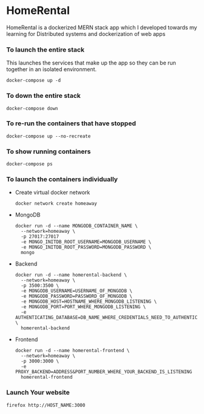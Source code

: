 # HomeRental
HomeRental is a dockerized MERN stack app which I developed towards my learning for Distributed systems and dockerization of web apps


### To launch the entire stack
This launches the services that make up the app so they can be run together in an isolated environment.
```
docker-compose up -d
```

### To down the entire stack
```
docker-compose down
```

### To re-run the containers that have stopped
```
docker-compose up --no-recreate
```

### To show running containers
```
docker-compose ps
```

### To launch the containers individually

- Create virtual docker network
  ```
  docker network create homeaway
  ```

- MongoDB
  ```
  docker run -d --name MONGODB_CONTAINER_NAME \
    --network=homeaway \
    -p 27017:27017
	-e MONGO_INITDB_ROOT_USERNAME=MONGODB_USERNAME \
    -e MONGO_INITDB_ROOT_PASSWORD=MONGODB_PASSWORD \
    mongo
  ```

- Backend
  ```
  docker run -d --name homerental-backend \
	--network=homeaway \
    -p 3500:3500 \
	-e MONGODB_USERNAME=USERNAME_OF_MONGODB \
	-e MONGODB_PASSWORD=PASSWORD_OF_MONGODB \
    -e MONGODB_HOST=HOSTNAME_WHERE_MONGODB_LISTENING \
    -e MONGODB_PORT=PORT_WHERE_MONGODB_LISTENING \
    -e AUTHENTICATING_DATABASE=DB_NAME_WHERE_CREDENTIALS_NEED_TO_AUTHENTICATE \
	homerental-backend
  ```

- Frontend
  ```
  docker run -d --name homerental-frontend \
    --network=homeaway \
    -p 3000:3000 \
    -e PROXY_BACKEND=ADDRESS&PORT_NUMBER_WHERE_YOUR_BACKEND_IS_LISTENING
    homerental-frontend
  ```
### Launch Your website
```
firefox http://HOST_NAME:3000
```
